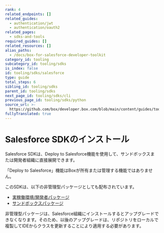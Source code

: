 ```yaml
---
rank: 4
related_endpoints: []
related_guides:
  - authentication/jwt
  - authentication/oauth2
related_pages:
  - sdks-and-tools
required_guides: []
related_resources: []
alias_paths:
  - /docs/box-for-salesforce-developer-toolkit
category_id: tooling
subcategory_id: tooling/sdks
is_index: false
id: tooling/sdks/salesforce
type: guide
total_steps: 6
sibling_id: tooling/sdks
parent_id: tooling/sdks
next_page_id: tooling/sdks/cli
previous_page_id: tooling/sdks/python
source_url: >-
  https://github.com/box/developer.box.com/blob/main/content/guides/tooling/sdks/salesforce.md
fullyTranslated: true
---
```

# Salesforce SDKのインストール

Salesforce SDKは、Deploy to Salesforce機能を使用して、サンドボックスまたは開発者組織に直接展開できます。

<Message type="notice">

「Deploy to Salesforce」機能はBoxが所有または管理する機能ではありません。

</Message>

このSDKは、以下の非管理型パッケージとしても配布されています。

* [実稼働環境/開発者パッケージ][salesforce_pkg_prod]
* [サンドボックスパッケージ][salesforce_pkg_sandbox]

<Message type="warning">

非管理型パッケージは、Salesforce組織にインストールするとアップグレードできなくなります。そのため、以後のアップグレードは、リポジトリをローカルで複製してIDEからクラスを更新することにより適用する必要があります。

</Message>

[deploy_salesforce]: https://githubsfdeploy.herokuapp.com/?owner=box&repo=box-salesforce-sdk

[salesforce_pkg_prod]: https://cloud.box.com/Box-Apex-SDK

[salesforce_pkg_sandbox]: https://cloud.box.com/Box-Apex-SDK-Sandbox
